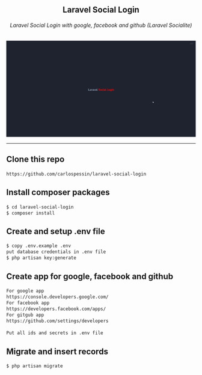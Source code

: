<div align="center">
    
  ## Laravel Social Login
    
  ###### Laravel Social Login with google, facebook and github (Laravel Socialite)
    
</div>

<p align="center">
  <img src="https://raw.githubusercontent.com/carlospessin/laravel-social-login/master/public/images/demo.gif">
</p>

---

## Clone this repo
```
https://github.com/carlospessin/laravel-social-login
```

## Install composer packages
```
$ cd laravel-social-login
$ composer install
```

## Create and setup .env file
```
$ copy .env.example .env
put database credentials in .env file
$ php artisan key:generate
```

## Create app for google, facebook and github
```
For google app
https://console.developers.google.com/
For facebook app
https://developers.facebook.com/apps/
For gitgub app
https://github.com/settings/developers

Put all ids and secrets in .env file
```

## Migrate and insert records
```
$ php artisan migrate
```
